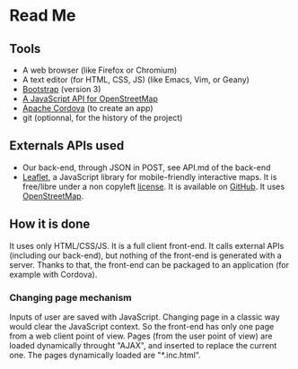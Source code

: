 # Read Me

## Tools

- A web browser (like Firefox or Chromium)
- A text editor (for HTML, CSS, JS) (like Emacs, Vim, or Geany)
- [Bootstrap](https://getbootstrap.com/) (version 3)
- [A JavaScript API for OpenStreetMap](https://wiki.openstreetmap.org/wiki/Develop/Frameworks)
- [Apache Cordova](https://cordova.apache.org/) (to create an app)
- git (optionnal, for the history of the project)

## Externals APIs used

- Our back-end, through JSON in POST, see API.md of the back-end
- [Leaflet](http://leafletjs.com/), a JavaScript library for mobile-friendly interactive maps.
  It is free/libre under a non copyleft [license](https://github.com/Leaflet/Leaflet/blob/master/LICENSE).
  It is available on [GitHub](https://github.com/Leaflet/Leaflet).
  It uses [OpenStreetMap](https://www.openstreetmap.org/).

## How it is done

It uses only HTML/CSS/JS.
It is a full client front-end.
It calls external APIs (including our back-end), but nothing of the front-end is generated with a server.
Thanks to that, the front-end can be packaged to an application (for example with Cordova).

### Changing page mechanism

Inputs of user are saved with JavaScript.
Changing page in a classic way would clear the JavaScript context.
So the front-end has only one page from a web client point of view.
Pages (from the user point of view) are loaded dynamically throught "AJAX", and inserted to replace the current one.
The pages dynamically loaded are "*.inc.html".
